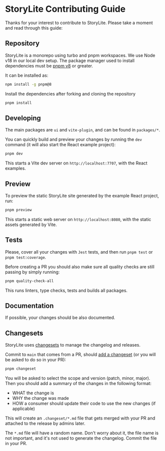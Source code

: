 # StoryLite Contributing Guide

Thanks for your interest to contribute to StoryLite. Please take a moment and read through this guide:

## Repository

StoryLite is a monorepo using turbo and pnpm workspaces. We use Node v18 in our local dev setup.
The package manager used to install dependencies must be [pnpm v8](https://pnpm.io/) or greater.

It can be installed as:

```sh
npm install -g pnpm@8
```

Install the dependencies after forking and cloning the repository

```sh
pnpm install
```

## Developing

The main packages are `ui` and `vite-plugin`, and can be found in `packages/*`.

You can quickly build and preview your changes by running the `dev` command
(it will also start the React example project):

```sh
pnpm dev
```

This starts a Vite dev server on `http://localhost:7707`, with the React examples.

## Preview

To preview the static StoryLite site generated by the example React project, run:

```sh
pnpm preview
```

This starts a static web server on `http://localhost:8080`, with the static assets generated
by Vite.

## Tests

Please, cover all your changes with `Jest` tests, and then run `pnpm test` or `pnpm test:coverage`.

Before creating a PR you should also make sure all quality checks are still passing by simply running:

```sh
pnpm quality-check-all
```

This runs linters, type checks, tests and builds all packages.

## Documentation

If possible, your changes should be also documented.

## Changesets

StoryLite uses [changesets](https://github.com/changesets/changesets) to manage the changelog and releases.

Commit to `main` that comes from a PR, should
[add a changeset](https://github.com/changesets/changesets/blob/main/docs/adding-a-changeset.md)
(or you will be asked to do so in your PR):

```sh
pnpm changeset
```

You will be asked to select the scope and version (patch, minor, major).
Then you should add a summary of the changes in the following format:

- WHAT the change is
- WHY the change was made
- HOW a consumer should update their code to use the new changes (if applicable)

This will create an `.changeset/*.md` file that gets merged with your PR and attached to the release
by admins later.

The `*.md` file will have a random name. Don't worry about it, the file name is not important,
and it's not used to generate the changelog. Commit the file in your PR.
